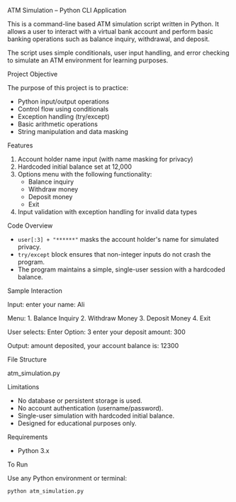 ATM Simulation – Python CLI Application

This is a command-line based ATM simulation script written in Python. It allows a user to interact with a virtual bank account and perform basic banking operations such as balance inquiry, withdrawal, and deposit. 

The script uses simple conditionals, user input handling, and error checking to simulate an ATM environment for learning purposes.

Project Objective

The purpose of this project is to practice:

- Python input/output operations
- Control flow using conditionals
- Exception handling (try/except)
- Basic arithmetic operations
- String manipulation and data masking

Features

1. Account holder name input (with name masking for privacy)
2. Hardcoded initial balance set at 12,000
3. Options menu with the following functionality:
   - Balance inquiry
   - Withdraw money
   - Deposit money
   - Exit
4. Input validation with exception handling for invalid data types

Code Overview

- `user[:3] + "******"` masks the account holder's name for simulated privacy.
- `try/except` block ensures that non-integer inputs do not crash the program.
- The program maintains a simple, single-user session with a hardcoded balance.

Sample Interaction

Input:
    enter your name: Ali

Menu:
    1. Balance Inquiry
    2. Withdraw Money
    3. Deposit Money
    4. Exit

User selects:
    Enter Option: 3
    enter your deposit amount: 300

Output:
    amount deposited, your account balance is: 12300

File Structure

atm_simulation.py

Limitations

- No database or persistent storage is used.
- No account authentication (username/password).
- Single-user simulation with hardcoded initial balance.
- Designed for educational purposes only.

Requirements

- Python 3.x

To Run

Use any Python environment or terminal:

    python atm_simulation.py



